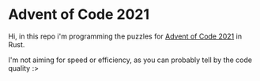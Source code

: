# Advent of Code 2021
Hi, in this repo i'm programming the puzzles for [Advent of Code 2021](https://adventofcode.com/2021) in Rust.

I'm not aiming for speed or efficiency, as you can probably tell by the code quality :>